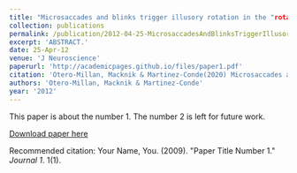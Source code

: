 ```yaml
---
title: "Microsaccades and blinks trigger illusory rotation in the "rotating snakes" illusion."
collection: publications
permalink: /publication/2012-04-25-MicrosaccadesAndBlinksTriggerIllusoryRotationInThe_rotatingSnak
excerpt: 'ABSTRACT.'
date: 25-Apr-12
venue: 'J Neuroscience'
paperurl: 'http://academicpages.github.io/files/paper1.pdf'
citation: 'Otero-Millan, Macknik & Martinez-Conde(2020) Microsaccades and blinks trigger illusory rotation in the "rotating snakes" illusion.. J Neurosci. 2012 Apr 25;32(17):6043-51. '
authors: 'Otero-Millan, Macknik & Martinez-Conde'
year: '2012'
---
```

This paper is about the number 1. The number 2 is left for future work.

[Download paper here](http://academicpages.github.io/files/paper1.pdf)

Recommended citation: Your Name, You. (2009). "Paper Title Number 1." <i>Journal 1</i>. 1(1).
